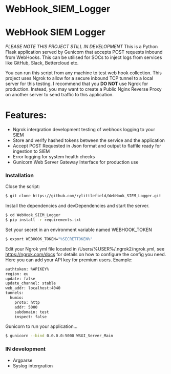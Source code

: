 # WebHook_SIEM_Logger
# WebHook SIEM Logger
*PLEASE NOTE THIS PROJECT STILL IN DEVELOPMENT*
This is a Python Flask application served by Gunicorn that accepts POST requests inbound from WebHooks. This can be utilised for SOCs to inject logs from services like GitHub, Slack, Bettercloud etc. 

You can run this script from any machine to test web hook collection. This project uses Ngrok to allow for a secure inbound TCP tunnel to a local server for this testing. I recommend that you **DO NOT** use Ngrok for production. Instead, you may want to create a Public Nginx Reverse Proxy on another server to send traffic to this application. 

# Features:

* Ngrok intergration development testing of webhook logging to your SIEM
* Store and verify hashed tokens between the service and the application 
* Accept POST Requested in Json format and output to flatfile ready for ingestion to SIEM
* Error logging for system health checks
* Gunicorn Web Server Gateway Interface for production use

### Installation
Close the script:
```sh
$ git clone https://github.com/rylittlefield/WebHook_SIEM_Logger.git
```


Install the dependencies and devDependencies and start the server.

```sh
$ cd WebHook_SIEM_Logger
$ pip install -r requirements.txt
```
Set your secret in an environment variable named WEBHOOK_TOKEN
```sh
$ export WEBHOOK_TOKEN="%SECRETTOKEN%"
```

Edit your Ngrok yml file located in /Users/%USER%/.ngrok2/ngrok.yml, see https://ngrok.com/docs for details on how to configure the config you need. Here you can add your API key for premium users. Example:
```sh
authtoken: %APIKEY%
region: eu
update: false
update_channel: stable
web_addr: localhost:4040
tunnels:
  humio:
    proto: http
    addr: 5000
    subdomain: test
    inspect: false

```

Gunicorn to run your application...

```sh
$ gunicorn --bind 0.0.0.0:5000 WSGI_Server_Main
```

### IN development

* Argparse 
* Syslog intergration 
